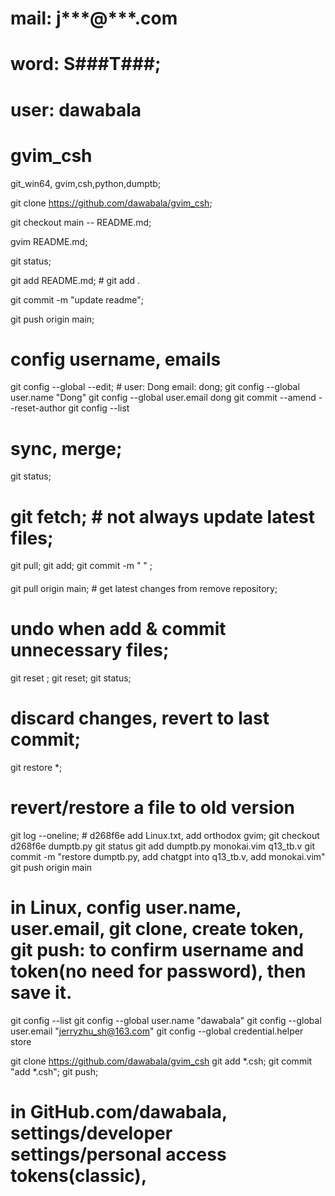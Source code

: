 # mail: j***@***.com 
# word: S###T###;
# user: dawabala

# gvim_csh

git_win64, gvim,csh,python,dumptb;

git clone https://github.com/dawabala/gvim_csh;

git checkout main -- README.md;

gvim README.md;

git status;

git add README.md; # git add .

git commit -m "update readme";

git push origin main;



# config username, emails
git config --global --edit; # user: Dong  email: dong;
git config --global user.name "Dong"
git config --global user.email dong
git commit --amend --reset-author
git config --list

# sync, merge;
git status;
# git fetch; # not always update latest files; 
git pull;
git add; 
git commit -m " " ;

#### 
git pull origin main; # get latest changes from remove repository;

# undo when add & commit unnecessary files;
git reset <filename>; 
git reset;
git status;

# discard changes, revert to last commit;
git restore *;

# revert/restore a file  to old version
git log --oneline;  # d268f6e add Linux.txt, add orthodox gvim;
git checkout d268f6e dumptb.py
git status
git add dumptb.py monokai.vim q13_tb.v
git commit -m "restore dumptb.py, add chatgpt into q13_tb.v, add monokai.vim"
git push origin main

# in Linux, config user.name, user.email,  git clone, create token, git push: to confirm username and token(no need for password), then save it.  
git config --list
git config --global user.name "dawabala"
git config --global user.email "jerryzhu_sh@163.com"
git config --global credential.helper store

git clone https://github.com/dawabala/gvim_csh
git add *.csh; git commit "add *.csh"; git push;
# in GitHub.com/dawabala, settings/developer settings/personal access tokens(classic), 


